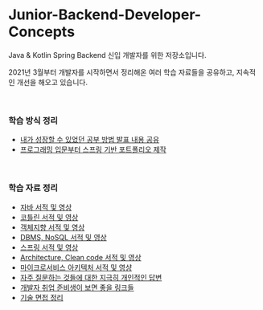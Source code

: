 # Junior-Backend-Developer-Concepts
Java & Kotlin Spring Backend 신입 개발자를 위한 저장소입니다. 

2021년 3월부터 개발자를 시작하면서 정리해온 여러 학습 자료들을 공유하고, 지속적인 개선을 해오고 있습니다.

<br/>

### 학습 방식 정리
- [내가 성장할 수 있었던 공부 방법 발표 내용 공유](https://lob-dev.tistory.com/74)
- [프로그래밍 입문부터 스프링 기반 포트폴리오 제작](201_Introduction%20To%20Spring.md)

<br/>

### 학습 자료 정리
- [자바 서적 및 영상](101_Java.md)
- [코틀린 서적 및 영상](101_Kotlin.md)
- [객체지향 서적 및 영상](101_Object%20Oriented%20Design.md)
- [DBMS, NoSQL 서적 및 영상](201_RDBMS%20SQL%20NoSQL.md)
- [스프링 서적 및 영상](201_Spring.md)
- [Architecture, Clean code 서적 및 영상](301_Architecture%20Clean%20Code.md)
- [마이크로서비스 아키텍처 서적 및 영샹](301_Microservice%20Architecture.md)
- [자주 질문하는 것들에 대한 지극히 개인적인 답변](50_etc.md)
- [개발자 취업 준비생이 보면 좋을 링크들](50_Good%20References.md)
- [기술 면접 정리](50_Job%20interview.md)
